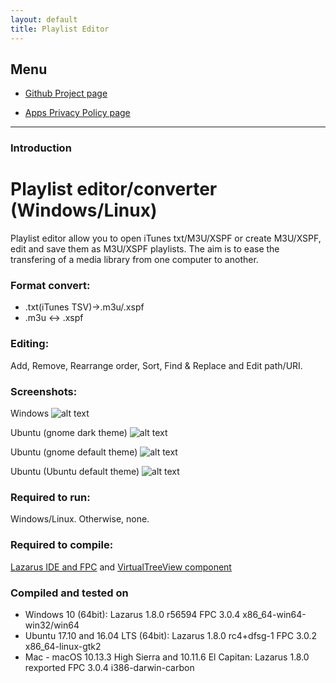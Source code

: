 ```yaml
---
layout: default
title: Playlist Editor
---
```


## Menu

  
* [Github Project page](https://github.com/torumyax/Playlist-editor)

* [Apps Privacy Policy page](https://torumyax.github.io/Playlist-editor/app-privacy-policy/)  

  

---------------------------------------
### Introduction  


# Playlist editor/converter (Windows/Linux)
Playlist editor allow you to open iTunes txt/M3U/XSPF or create M3U/XSPF, edit and save them as M3U/XSPF playlists. The aim is to ease the transfering of a media library from one computer to another.  
  
### Format convert:  
- .txt(iTunes TSV)->.m3u/.xspf
- .m3u <-> .xspf  
  
### Editing:  
Add, Remove, Rearrange order, Sort, Find & Replace and Edit path/URI.  
  
### Screenshots:
Windows
![alt text](https://github.com/torumyax/Playlist-editor/blob/master/files/bin/PlaylistEditorScreenshot1.png?raw=true)

Ubuntu (gnome dark theme)
![alt text](https://github.com/torumyax/Playlist-editor/blob/master/files/bin/PlaylistEditorScreenshot2.png?raw=true)

Ubuntu (gnome default theme)
![alt text](https://github.com/torumyax/Playlist-editor/blob/master/files/bin/PlaylistEditorScreenshot3.png?raw=true)
  
Ubuntu (Ubuntu default theme)
![alt text](https://github.com/torumyax/Playlist-editor/blob/master/files/bin/PlaylistEditorScreenshot4.png?raw=true) 
 

### Required to run:    
Windows/Linux. Otherwise, none.  
   
### Required to compile:  
[Lazarus IDE and FPC](https://www.lazarus-ide.org/) and [VirtualTreeView component](https://github.com/blikblum/VirtualTreeView-Lazarus)  

### Compiled and tested on  
- Windows 10 (64bit): Lazarus 1.8.0 r56594 FPC 3.0.4 x86_64-win64-win32/win64  
- Ubuntu 17.10 and 16.04 LTS (64bit): Lazarus 1.8.0 rc4+dfsg-1 FPC 3.0.2 x86_64-linux-gtk2  
- Mac - macOS 10.13.3 High Sierra and 10.11.6 El Capitan: Lazarus 1.8.0 rexported FPC 3.0.4 i386-darwin-carbon  

 

 
